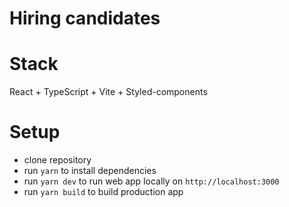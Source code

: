 # Hiring candidates

# Stack

React + TypeScript + Vite + Styled-components

# Setup

- clone repository
- run `yarn` to install dependencies
- run `yarn dev` to run web app locally on `http://localhost:3000`
- run `yarn build` to build production app
